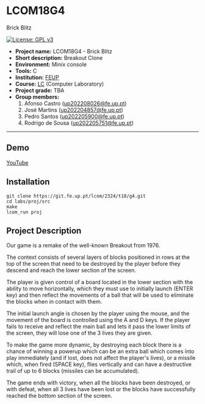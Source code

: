 # LCOM18G4
Brick Blitz

[![License: GPL v3](https://img.shields.io/badge/License-GPLv3-blue.svg)](https://www.gnu.org/licenses/gpl-3.0)


- **Project name:** LCOM18G4 - Brick Blitz
- **Short description:** Breakout Clone
- **Environment:** Minix console
- **Tools:** C
- **Institution:** [FEUP](https://sigarra.up.pt/feup/en/web_page.Inicial)
- **Course:** [LC](https://sigarra.up.pt/feup/en/UCURR_GERAL.FICHA_UC_VIEW?pv_ocorrencia_id=520323) (Computer Laboratory)
- **Project grade:** TBA
- **Group members:**
    1. Afonso Castro (up202208026@fe.up.pt)
    2. José Martins (up202204857@fe.up.pt)
    3. Pedro Santos (up202205900@fe.up.pt)
    4. Rodrigo de Sousa (up202205751@fe.up.pt)

---
## Demo

[YouTube](https://youtu.be/ETXBJ4NJsDg)


## Installation

    git clone https://git.fe.up.pt/lcom/2324/t18/g4.git
    cd labs/proj/src
    make
    lcom_run proj
    
## Project Description

Our game is a remake of the well-known Breakout from 1976.

The context consists of several layers of blocks positioned in rows at the top of the screen that need to be destroyed by the player before they descend and reach the lower section of the screen. 

The player is given control of a board located in the lower section with the ability to move horizontally, which they must use to initially launch (ENTER key) and then reflect the movements of a ball that will be used to eliminate the blocks when in contact with them.

The initial launch angle is chosen by the player using the mouse, and the movement of the board is controlled using the A and D keys.
If the player fails to receive and reflect the main ball and lets it pass the lower limits of the screen, they will lose one of the 3 lives they are given.

To make the game more dynamic, by destroying each block there is a chance of winning a powerup which can be an extra ball which comes into play immediately (and if lost, does not affect the player's lives), or a missile which, when fired (SPACE key), flies vertically and can have a destructive trail of up to 6 blocks (missiles can be accumulated).

The game ends with victory, when all the blocks have been destroyed, or with defeat, when all 3 lives have been lost or the blocks have successfully reached the bottom section of the screen. 
